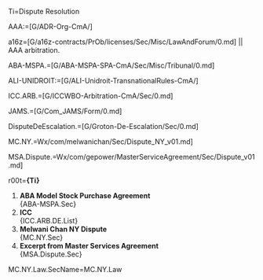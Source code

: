 Ti=Dispute Resolution

AAA:=[G/ADR-Org-CmA/]

a16z=[G/a16z-contracts/PrOb/licenses/Sec/Misc/LawAndForum/0.md] || AAA arbitration.

ABA-MSPA.=[G/ABA-MSPA-SPA-CmA/Sec/Misc/Tribunal/0.md]

ALI-UNIDROIT:=[G/ALI-Unidroit-TransnationalRules-CmA/]

ICC.ARB.=[G/ICCWBO-Arbitration-CmA/Sec/0.md]

JAMS.=[G/Com_JAMS/Form/0.md]

DisputeDeEscalation.=[G/Groton-De-Escalation/Sec/0.md]

MC.NY.=Wx/com/melwanichan/Sec/Dispute_NY_v01.md]

MSA.Dispute.=Wx/com/gepower/MasterServiceAgreement/Sec/Dispute_v01.md]

r00t=<b>{Ti}</b><ol><li><b>ABA Model Stock Purchase Agreement</b><br>{ABA-MSPA.Sec}<li><b>ICC</b><br>{ICC.ARB.DE.List}<li><b>Melwani Chan NY Dispute</b><br>{MC.NY.Sec}<li><b>Excerpt from Master Services Agreement</b><br>{MSA.Dispute.Sec}</ol>

MC.NY.Law.SecName=MC.NY.Law